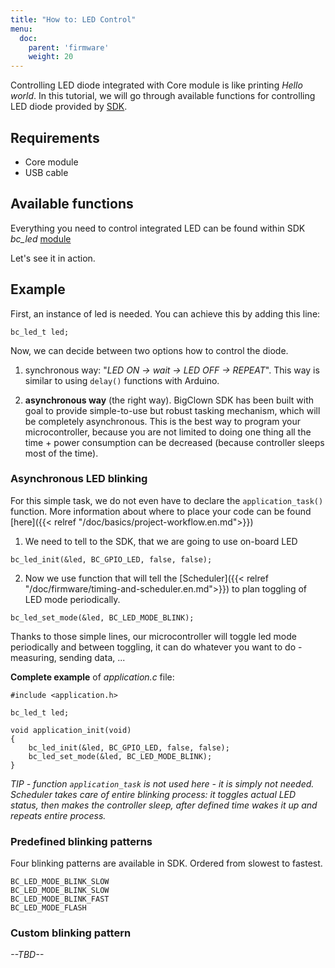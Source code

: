 ```yaml
---
title: "How to: LED Control"
menu:
  doc:
    parent: 'firmware'
    weight: 20
---
```


Controlling LED diode integrated with Core module is like printing *Hello world*. In this tutorial, we will go through available functions for controlling LED diode provided by [SDK](https://sdk.bigclown.com).

## Requirements
- Core module
- USB cable


## Available functions
Everything you need to control integrated LED can be found within SDK *bc_led* [module](https://sdk.bigclown.com/group__bc__led.html)

Let's see it in action.

## Example
First, an instance of led is needed. You can achieve this by adding this line:
```
bc_led_t led;
```
Now, we can decide between two options how to control the diode.

1) synchronous way: "*LED ON -> wait -> LED OFF -> REPEAT*". This way is similar to using ```delay()``` functions with Arduino.

2) **asynchronous way** (the right way). BigClown SDK has been built with goal to provide simple-to-use but robust tasking mechanism, which will be completely asynchronous. This is the best way to program your microcontroller, because you are not limited to doing one thing all the time + power consumption can be decreased (because controller sleeps most of the time).


### Asynchronous LED blinking
For this simple task, we do not even have to declare the ```application_task()``` function. More information about where to place your code can be found [here]({{< relref "/doc/basics/project-workflow.en.md">}})

1) We need to tell to the SDK, that we are going to use on-board LED
```
bc_led_init(&led, BC_GPIO_LED, false, false);
```




2) Now we use function that will tell the [Scheduler]({{< relref "/doc/firmware/timing-and-scheduler.en.md">}}) to plan toggling of LED mode periodically.
```
bc_led_set_mode(&led, BC_LED_MODE_BLINK);
```

Thanks to those simple lines, our microcontroller will toggle led mode periodically and between toggling, it can do whatever you want to do - measuring, sending data, ...

**Complete example** of *application.c* file:
```
#include <application.h>

bc_led_t led;

void application_init(void)
{
    bc_led_init(&led, BC_GPIO_LED, false, false);
    bc_led_set_mode(&led, BC_LED_MODE_BLINK);
}
```
*TIP - function ```application_task``` is not used here - it is simply not needed. Scheduler takes care of entire blinking process: it toggles actual LED status, then makes the controller sleep, after defined time wakes it up and repeats entire process.*

### Predefined blinking patterns
Four blinking patterns are available in SDK. Ordered from slowest to fastest.
```
BC_LED_MODE_BLINK_SLOW
BC_LED_MODE_BLINK_SLOW
BC_LED_MODE_BLINK_FAST
BC_LED_MODE_FLASH
```

### Custom blinking pattern
*--TBD--*
